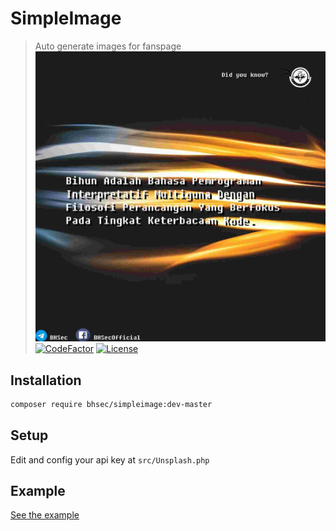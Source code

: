 # SimpleImage
> Auto generate images for fanspage
![result images](assets/result.jpg)
[![CodeFactor](https://www.codefactor.io/repository/github/BlackHoleSecurity/simpleimage/badge)](https://www.codefactor.io/repository/github/BlackHoleSecurity/simpleimage)
[![License](https://img.shields.io/badge/license-MIT-green.svg)](LICENSE)

## Installation
```sh
composer require bhsec/simpleimage:dev-master
```
## Setup
Edit and config your api key at `src/Unsplash.php`
## Example
[See the example](example.php)

